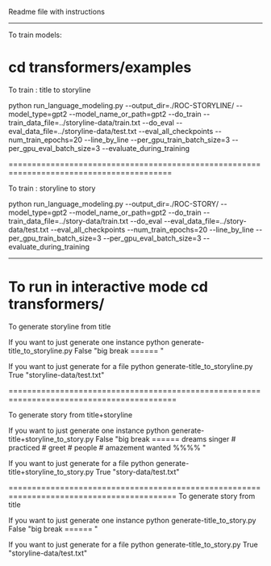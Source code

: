 Readme file with instructions

----------------------------------------------------------------------------------------
To train models:

cd transformers/examples
========================================================================================

To train : title to storyline


python run_language_modeling.py --output_dir=./ROC-STORYLINE/ --model_type=gpt2 --model_name_or_path=gpt2 --do_train --train_data_file=../storyline-data/train.txt --do_eval --eval_data_file=../storyline-data/test.txt --eval_all_checkpoints --num_train_epochs=20 --line_by_line --per_gpu_train_batch_size=3 --per_gpu_eval_batch_size=3 --evaluate_during_training

=========================================================================================

To train : storyline to story


python run_language_modeling.py --output_dir=./ROC-STORY/ --model_type=gpt2 --model_name_or_path=gpt2 --do_train --train_data_file=../story-data/train.txt --do_eval --eval_data_file=../story-data/test.txt --eval_all_checkpoints --num_train_epochs=20 --line_by_line --per_gpu_train_batch_size=3 --per_gpu_eval_batch_size=3 --evaluate_during_training

--------------------------------------------------------------------------------------------
To run in interactive mode 
cd transformers/
============================================================================================

To generate storyline from title


If you want to just generate one instance
python generate-title_to_storyline.py False "big break ====== "

If you want to just generate for a file
python generate-title_to_storyline.py True "storyline-data/test.txt"

==========================================================================================

To generate story from title+storyline


If you want to just generate one instance
python generate-title+storyline_to_story.py False "big break ====== dreams singer # practiced # greet # people # amazement wanted %%%% "

If you want to just generate for a file
python generate-title+storyline_to_story.py True "story-data/test.txt"

==========================================================================================
To generate story from title

If you want to just generate one instance
python generate-title_to_story.py False "big break ====== "

If you want to just generate for a file
python generate-title_to_story.py True "storyline-data/test.txt"
